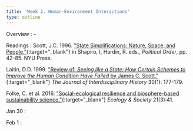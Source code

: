 ```yaml
---
title: 'Week 2. Human-Environment Interactions'
type: outline
---
```


Overview
: - 

Readings
: Scott, J.C. 1996. ["State Simplifications: Nature, Space, and People,"](https://doi.org/10.18574/nyu/9780814788844.003.0007){:target="_blank"} in Shapiro, I, Hardin, R. eds., _Political Order_, pp. 42-85. NYU Press.

  Laitin, D.D. 1999. ["Review of: _Seeing like a State: How Certain Schemes to Improve the Human Condition Have Failed_ by James C. Scott."](https://doi.org/10.1162/jinh.1999.30.1.177){:target="_blank"} _The Journal of Interdisciplinary History_ 30(1): 177-179.

  Folke, C. et al. 2016. ["Social-ecological resilience and biosphere-based sustainability science."](http://dx.doi.org/10.5751/ES-08748-210341){:target="_blank"} _Ecology & Society_ 21(3):41.

Jan 30
: 

Feb 1
: 
